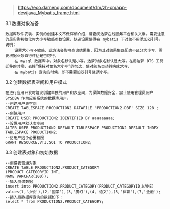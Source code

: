 ﻿
> https://eco.dameng.com/document/dm/zh-cn/app-dev/java_Mybatis_frame.html


3.1 数据对象准备

    数据库软件安装、实例的创建本文不做详细介绍，请查阅达梦在线服务平台相关文章。需要注意的是实例初始化时大小写敏感参数设置，快速设置使得在 mybatis 下对象不用添加双引号。
    说明：
        设置大小写不敏感，此方法会影响查询结果集，因为其对结果集匹配也不区分大小写，需要根据业务自行评估是否可行。
        在 mysql 数据库中，对象名默认是小写，达梦对象名默认是大写，在用达梦 DTS 工具迁移的时候，去掉”保持对象名大小写”的勾选，使对象名自动转换成大写，
        在 mybatis 查询的时候，即不需要加双引号强调小写。

3.2 创建数据表空间和用户模式
    
    在进行应用开发时建议创建单独的用户和表空间，为保障数据安全，禁止使用管理员用户 SYSDBA 作为应用系统的数据库用户。
    --创建用户表空间
    CREATE TABLESPACE PRODUCTION2 DATAFILE 'PRODUCTION2.DBF' SIZE 128 ;
    --创建用户
    CREATE USER PRODUCTION2 IDENTIFIED BY aaaaaaaaa;
    --设置用户默认表空间
    ALTER USER PRODUCTION2 DEFAULT TABLESPACE PRODUCTION2 DEFAULT INDEX TABLESPACE PRODUCTION2;
    --给用户给予必要权限
    GRANT RESOURCE,VTI,SOI TO PRODUCTION2;

3.3 创建表对象和初始数据

    --创建表普通对象
    CREATE TABLE PRODUCTION2.PRODUCT_CATEGORY
    (PRODUCT_CATEGORYID INT,
    NAME VARCHAR(100));
    --插入测试数据
    insert into PRODUCTION2.PRODUCT_CATEGORY(PRODUCT_CATEGORYID,NAME)
    values(1,'小说'),(2,'国学'),(3,'魔幻'),(4,'语文'),(5,'体育'),(7,'金融');
    --插入后数据库查询的数据如下：
    select * from PRODUCTION2.PRODUCT_CATEGORY;
